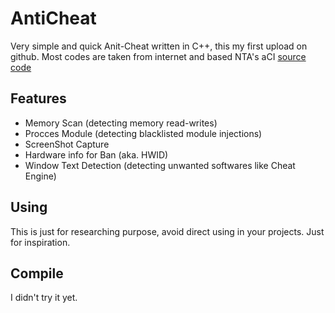 # AntiCheat
Very simple and quick Anit-Cheat written in C++, this my first upload on github. Most codes are taken from internet and based NTA's aCI [source code](https://www.unknowncheats.me/forum/1438068-post1.html)

## Features
- Memory Scan (detecting memory read-writes)
- Procces Module (detecting blacklisted module injections)
- ScreenShot Capture
- Hardware info for Ban (aka. HWID)
- Window Text Detection (detecting unwanted softwares like Cheat Engine)

## Using
This is just for researching purpose, avoid direct using in your projects. Just for inspiration.

## Compile
I didn't try it yet.
